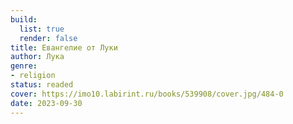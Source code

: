 ```yaml
---
build:
  list: true
  render: false
title: Евангелие от Луки
author: Лука
genre:
- religion
status: readed
cover: https://imo10.labirint.ru/books/539908/cover.jpg/484-0
date: 2023-09-30
---
```


